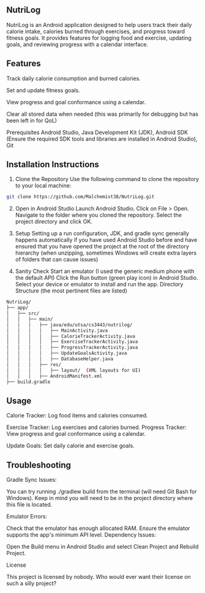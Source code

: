 NutriLog
-
NutriLog is an Android application designed to help users track their daily calorie intake, calories burned through exercises, and progress toward fitness goals. It provides features for logging food and exercise, updating goals, and reviewing progress with a calendar interface.

Features
-
Track daily calorie consumption and burned calories.

Set and update fitness goals.

View progress and goal conformance using a calendar.

Clear all stored data when needed (this was primarily for debugging but has been left in for QoL)

Prerequisites
Android Studio,
Java Development Kit (JDK),
Android SDK (Ensure the required SDK tools and libraries are installed in Android Studio),
Git

Installation Instructions
-
1. Clone the Repository
Use the following command to clone the repository to your local machine:

```bash
git clone https://github.com/Malchemist38/NutriLog.git
```

2. Open in Android Studio
Launch Android Studio.
Click on File > Open.
Navigate to the folder where you cloned the repository.
Select the project directory and click OK.

3. Setup
Setting up a run configuration, JDK, and gradle sync generally happens automatically if you have used Android Studio before and have ensured that you have opened the project at the root of the directory hierarchy (when unzipping, sometimes Windows will create extra layers of folders that can cause issues)

4. Sanity Check
Start an emulator (I used the generic medium phone with the default API)
Click the Run button (green play icon) in Android Studio.
Select your device or emulator to install and run the app.
Directory Structure (the most pertinent files are listed)

```bash
NutriLog/
├── app/
│   ├── src/
│   │   ├── main/
│   │   │   ├── java/edu/utsa/cs3443/nutrilog/
│   │   │   │   ├── MainActivity.java
│   │   │   │   ├── CalorieTrackerActivity.java
│   │   │   │   ├── ExerciseTrackerActivity.java
│   │   │   │   ├── ProgressTrackerActivity.java
│   │   │   │   ├── UpdateGoalsActivity.java
│   │   │   │   ├── DatabaseHelper.java
│   │   │   ├── res/
│   │   │   │   ├── layout/  (XML layouts for UI)
│   │   │   ├── AndroidManifest.xml
├── build.gradle
```
Usage
-
Calorie Tracker: Log food items and calories consumed.

Exercise Tracker: Log exercises and calories burned.
Progress Tracker: View progress and goal conformance using a calendar.

Update Goals: Set daily calorie and exercise goals.

Troubleshooting
-
Gradle Sync Issues:

You can try running ./gradlew build from the terminal (will need Git Bash for Windows). Keep in mind you will need to be in the project directory where this file is located.

Emulator Errors:

Check that the emulator has enough allocated RAM.
Ensure the emulator supports the app's minimum API level.
Dependency Issues:

Open the Build menu in Android Studio and select Clean Project and Rebuild Project.

License

This project is licensed by nobody. Who would ever want their license on such a silly project?
